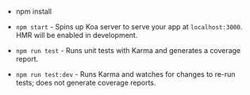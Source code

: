 * npm install

* `npm start` - Spins up Koa server to serve your app at `localhost:3000`. HMR will be enabled in development.
* `npm run test` - Runs unit tests with Karma and generates a coverage report.
* `npm run test:dev` - Runs Karma and watches for changes to re-run tests; does not generate coverage reports.
